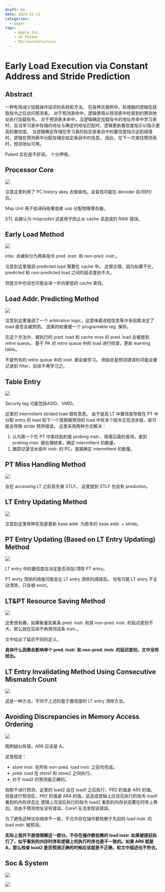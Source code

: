 ```yaml
---
draft: no
date: 2024-12-13
categories:
  - paper
tags:
    - Apple Inc.
    - US Patent
    - Microarchitecture
---
```


# Early Load Execution via Constant Address and Stride Prediction

## Abstract

一种有效减少加载操作延迟的系统和方法。
在各种实施例中，处理器的逻辑在获取指令之后访问预测表。
对于预测表命中，逻辑使用从预测表中检索到的预测地址执行加载指令。
对于预测表未命中，当逻辑确定加载指令的地址并命中学习表时，且当学习表中存储的地址与确定的地址匹配时，逻辑更新置信度指示以指示更高的置信度。
当逻辑确定存储在学习表的给定表条目中的置信度指示达到阈值时，逻辑在预测表中分配存储在给定条目中的信息。
因此，在下一次查找预测表时，预测地址可用。

Patent 实在是不好读。
十分啰嗦。

<!-- more -->

## Processor Core

![](./EarlyLoad_pic/patent-002.png)

注意这里利用了 PC history akey 去做查找。且查找可能在 decoder 前/同时/后。

Map Unit 用于给译码结果或者 uop 分配物理寄存器。

STL 会被认为 mispredict 这是用于防止从 cache 读造成的 RAW 错误。

## Early Load Method

![](./EarlyLoad_pic/patent-003.png)

intsr. 会被拆分为两条指令 pred. instr. 和 non-pred. instr.。

注意到这里强调 predicted load 需要在 cache 中。
这很合理，因为如果不在，predicted 和 non-predicted load 之间的延迟差别不大。

但是文中也说也可能会进一步向更低的 cache 查找。

## Load Addr. Predicting Method

![](./EarlyLoad_pic/patent-004.png)

注意到这里强调了一个 arbitration logic，这意味着进程信息等许多因素决定了 load 是否会被预测。
因素的权重被一个 programable reg. 保存。

在这个方法中，被执行的 pred. load 和 cache miss 的 pred. load 会被放到 retire queue。
基于 PA 对 retire queue 中的 load 进行检查，更新 learning table。

不是所有的 retire queue 中的 instr. 都会被学习。
例如总是预测错误的可能会被记录到 filter，后续不再学习之。

## Table Entry

![](./EarlyLoad_pic/patent-005.png)

Securty tag 可能包括ASID、VMID。

这里的 intermittent strided load 很有意思。
由于提高 LT 中置信度导致在 PT 中分配 entry 的 load 和下一个周期被预测的 load 中有多个指令正在流水级，故可能会导致 stride 预测错误。
这里采用两种方式解决：
1. 认为第一个在 PT 中查找到的是 probing instr.，阻塞后面的查询，直到 probing tnstr. 被处理结束，确定 intermittent 的数量。
2. 跟踪记录流水级中 instr. 的 PC，直接确定 intermittent 的数量。

## PT Miss Handling Method

![](./EarlyLoad_pic/patent-006.png)

会在 accessing LT 之前首先做 STLF。
这里提到 STLF 也会有 prediction。

## LT Entry Updating Method

![](./EarlyLoad_pic/patent-007.png)

注意到这里有种实现是更新 base addr. 为原本的 base addr. + stride。

## PT Entry Updating (Based on LT Entry Updating) Method

![](./EarlyLoad_pic/patent-008.png)

LT entry 中的置信度会决定是否添加/清除 PT entry。

PT enrty 清除的阈值可能会比 LT entry 清除的阈值高。
也有可能 LT entry 不主动清除，只会被 evict。

## LT&PT Resource Saving Method

![](./EarlyLoad_pic/patent-009.png)

这里很有趣，如果衡量到某条 pred. instr. 和其 non-pred. instr. 的延迟差别不大，那么就在后续不再预测该条 instr.。

文中给出了延迟不同的定义。

**具体什么因素会影响单个 pred. instr. 和 non-pred. instr. 的延迟差别，文中没有给出。**

## LT Entry Invalidating Method Using Consecutive Mismatch Count

![](./EarlyLoad_pic/patent-010.png)

这是一种方法，不同于上述的基于置信度的 LT entry 清除方法。

## Avoiding Discrepancies in Memory Access Ordering

![](./EarlyLoad_pic/patent-011.png)

图例疑似有错，AR6 应该是 A。

这里假定：
- store instr. 在所有 non-pred. load instr. 之前均完成。
- pred. load 在 store1 和 store2 之间执行。
- 对于 load2 的预测是正确的。

倘若不进行预测，这里的 load2 会在 load1 之后执行，PR2 的值是 AR5 的值。
但是进行预测后，PR2 的值是 AR4 的值。这造成逻辑上应该先执行的指令 load1 看到的内存状态比 逻辑上应该后执行的指令 load2 看到的内存状态要在时序上靠后。且由于预测地址没有错误，Core1 无法发现该错误。

为了避免这种访存顺序不一致，不允许存在操作数依赖于先前的 load instr. 的 load instr. 被预测。

**实际上我并不是很理解这一部分。不存在操作数依赖的 load instr. 如果被提前执行了，似乎看到的内存时序和逻辑上的执行时序也是不一致的。如果 AR6 就是 A，那么检查 load2 是否预测正确的时候应该就是不正确，和文中描述也不符合。**

## Soc & System

![](./EarlyLoad_pic/patent-012.png)

![](./EarlyLoad_pic/patent-013.png)